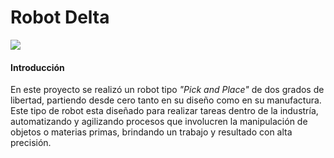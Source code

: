 # Robot Delta
![](https://lh3.googleusercontent.com/1nq-_OaXbrw3KEWxPMd9-yejqFKoOimcqHCxlqiyBCTyomgB3U0Wl270hKQqLXdh10o_=s151)
#### Introducción
En este proyecto se realizó un robot tipo *"Pick and Place"*  de dos grados de libertad, partiendo desde cero tanto en su diseño como en su manufactura. Este tipo de robot esta diseñado para realizar tareas dentro de la industría, automatizando y agilizando procesos que involucren la manipulación de objetos o materias primas, brindando un trabajo y resultado con alta precisión.
